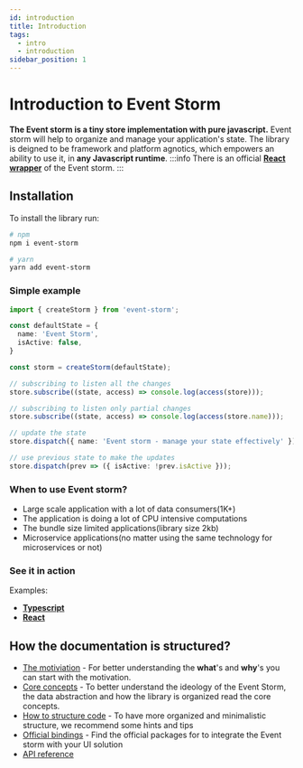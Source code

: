 ```yaml
---
id: introduction
title: Introduction
tags:
  - intro
  - introduction
sidebar_position: 1
---
```


# Introduction to Event Storm

**The Event storm is a tiny store implementation with pure javascript.**
Event storm will help to organize and manage your application's state. The library is deigned to be framework and platform agnotics, which empowers an ability to use it, in **any Javascript runtime**.
:::info
There is an official **[React wrapper](https://github.com/event-storm/react-event-storm)** of the Event storm.
:::

## Installation

To install the library run:
```bash
# npm
npm i event-storm

# yarn
yarn add event-storm
```

### Simple example

```typescript
import { createStorm } from 'event-storm';

const defaultState = {
  name: 'Event Storm',
  isActive: false,
}

const storm = createStorm(defaultState);

// subscribing to listen all the changes
store.subscribe((state, access) => console.log(access(store)));

// subscribing to listen only partial changes
store.subscribe((state, access) => console.log(access(store.name)));

// update the state
store.dispatch({ name: 'Event storm - manage your state effectively' });

// use previous state to make the updates
store.dispatch(prev => ({ isActive: !prev.isActive }));
```

### When to use Event storm? 

- Large scale application with a lot of data consumers(1K+)
- The application is doing a lot of CPU intensive computations
- The bundle size limited applications(library size 2kb)
- Microservice applications(no matter using the same technology for microservices or not)

### See it in action

Examples:
 - [**Typescript**](https://codesandbox.io/s/beautiful-currying-bl9dv)
 - [**React**](https://codesandbox.io/s/intelligent-http-iupz5)


## How the documentation is structured?

- [The motiviation](./motivation.md) - For better understanding the **what**'s and **why**'s you can start with the motivation.
- [Core concepts]('./concepts/overview.md) - To better understand the ideology of the Event Storm, the data abstraction and how the library is organized read the core concepts.
- [How to structure code](./recomendations.md) - To have more organized and minimalistic structure, we recommend some hints and tips
- [Official bindings](./bindings/overview.md) - Find the official packages for to integrate the Event storm with your UI solution
- [API reference](./api-reference/overview.md)
